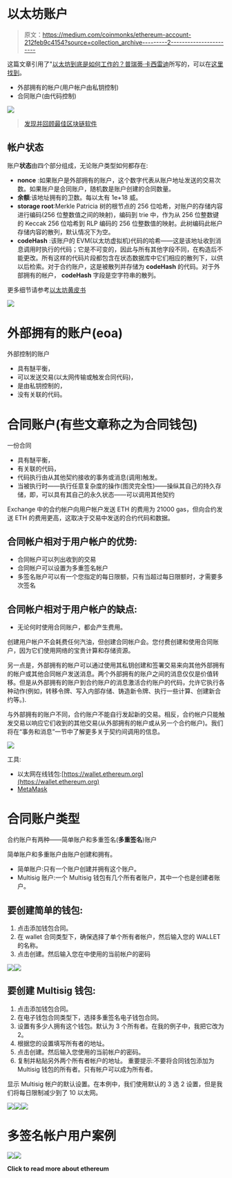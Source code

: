 # 以太坊账户

> 原文：<https://medium.com/coinmonks/ethereum-account-212feb9c4154?source=collection_archive---------2----------------------->

这篇文章引用了"[以太坊到底是如何工作的？](/@preethikasireddy/how-does-ethereum-work-anyway-22d1df506369)[普瑞蒂·卡西雷迪](/@preethikasireddy?source=post_header_lockup)所写的，可以在[这里找到](/@preethikasireddy/how-does-ethereum-work-anyway-22d1df506369)。

*   外部拥有的帐户(用户帐户由私钥控制)
*   合同账户(由代码控制)

![](img/d809dbe5b0d4bb84fcf2b223f584e5d6.png)

> [发现并回顾最佳区块链软件](https://coincodecap.com)

## 帐户状态

账户**状态**由四个部分组成，无论账户类型如何都存在:

*   **nonce** :如果账户是外部拥有的账户，这个数字代表从账户地址发送的交易次数。如果账户是合同账户，随机数是账户创建的合同数量。
*   **余额**:该地址拥有的卫数。每以太有 1e+18 威。
*   **storage root**:Merkle Patricia 树的根节点的 256 位哈希，对账户的存储内容进行编码(256 位整数值之间的映射)，编码到 trie 中，作为从 256 位整数键的 Keccak 256 位哈希到 RLP 编码的 256 位整数值的映射。此树编码此帐户存储内容的散列，默认情况下为空。
*   **codeHash** :该账户的 EVM(以太坊虚拟机)代码的哈希——这是该地址收到消息调用时执行的代码；它是不可变的，因此与所有其他字段不同，在构造后不能更改。所有这样的代码片段都包含在状态数据库中它们相应的散列下，以供以后检索。对于合约账户，这是被散列并存储为 **codeHash** 的代码。对于外部拥有的帐户， **codeHash** 字段是空字符串的散列。

更多细节请参考[以太坊黄皮书](https://ethereum.github.io/yellowpaper/paper.pdf)

![](img/0de69b1b7e00bc75167afd4729ca487a.png)

# 外部拥有的账户(eoa)

外部控制的账户

*   具有醚平衡，
*   可以发送交易(以太网传输或触发合同代码)，
*   是由私钥控制的，
*   没有关联的代码。

# 合同账户(有些文章称之为合同钱包)

一份合同

*   具有醚平衡，
*   有关联的代码，
*   代码执行由从其他契约接收的事务或消息(调用)触发。
*   当被执行时——执行任意复杂度的操作(图灵完全性)——操纵其自己的持久存储，即，可以具有其自己的永久状态——可以调用其他契约

Exchange 中的合约帐户向用户帐户发送 ETH 的费用为 21000 gas，但向合约发送 ETH 的费用更高，这取决于交易中发送的合约代码和数据。

## 合同帐户相对于用户帐户的优势:

*   合同帐户可以列出收到的交易
*   合同帐户可以设置为多重签名帐户
*   多签名账户可以有一个您指定的每日限额，只有当超过每日限额时，才需要多次签名

## 合同帐户相对于用户帐户的缺点:

*   无论何时使用合同账户，都会产生费用。

创建用户帐户不会耗费任何汽油，但创建合同帐户会。您付费创建和使用合同账户，因为它们使用网络的宝贵计算和存储资源。

另一点是，外部拥有的帐户可以通过使用其私钥创建和签署交易来向其他外部拥有的帐户或其他合同帐户发送消息。两个外部拥有的账户之间的消息仅仅是价值转移。但是从外部拥有的账户到合约账户的消息激活合约账户的代码，允许它执行各种动作(例如，转移令牌、写入内部存储、铸造新令牌、执行一些计算、创建新合约等。).

与外部拥有的账户不同，合约账户不能自行发起新的交易。相反，合约帐户只能触发交易以响应它们收到的其他交易(从外部拥有的帐户或从另一个合约帐户)。我们将在“事务和消息”一节中了解更多关于契约间调用的信息。

![](img/d85f414b4e861f1bf112650ba8db167c.png)

工具:

*   以太网在线钱包:[https://wallet.ethereum.org](https://wallet.ethereum.org)
*   [MetaMask](/singapore-blockchain-dapps/metamask-metamask-installation-a62865a69d35)

# 合同账户类型

合约账户有两种——简单账户和多重签名(**多重签名**)账户

简单账户和多重账户由账户创建和拥有。

*   简单账户:只有一个账户创建并拥有这个账户。
*   Multisig 账户:一个 Multisig 钱包有几个所有者账户，其中一个也是创建者账户。

## 要创建简单的钱包:

1.  点击添加钱包合同。
2.  在 wallet 合同类型下，确保选择了单个所有者帐户，然后输入您的 WALLET 的名称。
3.  点击创建。然后输入您在中使用的当前帐户的密码

![](img/0d839a408f4cc37085db812a067ccac5.png)![](img/f269614ff62674925a250bdb59ce2d59.png)

## 要创建 Multisig 钱包:

1.  点击添加钱包合同。
2.  在电子钱包合同类型下，选择多重签名电子钱包合同。
3.  设置有多少人拥有这个钱包。默认为 3 个所有者。在我的例子中，我把它改为 2。
4.  根据您的设置填写所有者的地址。
5.  点击创建。然后输入您使用的当前帐户的密码。
6.  复制并粘贴另外两个所有者帐户的地址。
    重要提示:不要将合同钱包添加为 Multisig 钱包的所有者。只有帐户可以成为所有者。

显示 Multisig 帐户的默认设置。在本例中，我们使用默认的 3 选 2 设置，但是我们将每日限制减少到了 10 以太网。

![](img/0d839a408f4cc37085db812a067ccac5.png)![](img/89e420ed031948afd0e0d61c90992d17.png)![](img/8f7df9810efc71f41cd27471ba03463a.png)

# 多签名帐户用户案例

![](img/63092b33a20ba1df0bde4fe89ed61d66.png)[![](img/751097bdbbc3df364f98a3c0491fcde8.png)](https://medium.com/coinmonks/ethereum/home)

**Click to read more about ethereum**
